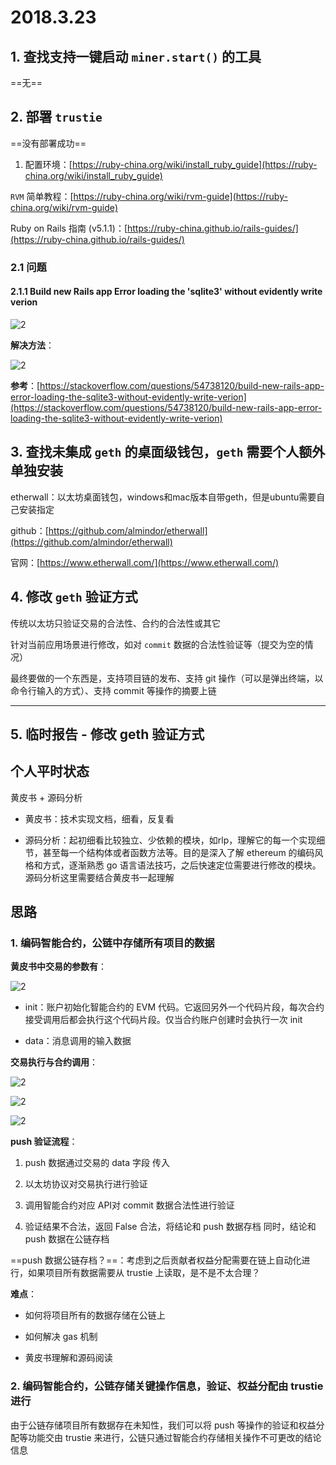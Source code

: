 # 2018.3.23

## 1. 查找支持一键启动 `miner.start()` 的工具

==无==

## 2. 部署 `trustie`

==没有部署成功==

1. 配置环境：[https://ruby-china.org/wiki/install_ruby_guide](https://ruby-china.org/wiki/install_ruby_guide)

`RVM` 简单教程：[https://ruby-china.org/wiki/rvm-guide](https://ruby-china.org/wiki/rvm-guide)

Ruby on Rails 指南 (v5.1.1)：[https://ruby-china.github.io/rails-guides/](https://ruby-china.github.io/rails-guides/)

### 2.1 问题

#### 2.1.1 Build new Rails app Error loading the 'sqlite3' without evidently write verion

![2](http://ww1.sinaimg.cn/large/006alGmrgy1g0wv3ja8ijj30ku095jsk.jpg)

**解决方法**：

![2](http://ww1.sinaimg.cn/large/006alGmrgy1g0wv45nswmj30f005oq2z.jpg)

**参考**：[https://stackoverflow.com/questions/54738120/build-new-rails-app-error-loading-the-sqlite3-without-evidently-write-verion](https://stackoverflow.com/questions/54738120/build-new-rails-app-error-loading-the-sqlite3-without-evidently-write-verion)

## 3. 查找未集成 `geth` 的桌面级钱包，`geth` 需要个人额外单独安装

etherwall：以太坊桌面钱包，windows和mac版本自带geth，但是ubuntu需要自己安装指定

github：[https://github.com/almindor/etherwall](https://github.com/almindor/etherwall)

官网：[https://www.etherwall.com/](https://www.etherwall.com/)

## 4. 修改 `geth` 验证方式

传统以太坊只验证交易的合法性、合约的合法性或其它

针对当前应用场景进行修改，如对 `commit` 数据的合法性验证等（提交为空的情况）

最终要做的一个东西是，支持项目链的发布、支持 git 操作（可以是弹出终端，以命令行输入的方式）、支持 commit 等操作的摘要上链

---

## 5. 临时报告 - 修改 geth 验证方式

## 个人平时状态

黄皮书 + 源码分析

- 黄皮书：技术实现文档，细看，反复看

- 源码分析：起初细看比较独立、少依赖的模块，如rlp，理解它的每一个实现细节，甚至每一个结构体或者函数方法等。目的是深入了解 ethereum 的编码风格和方式，逐渐熟悉 go 语言语法技巧，之后快速定位需要进行修改的模块。
    源码分析这里需要结合黄皮书一起理解

## 思路

### 1. 编码智能合约，公链中存储所有项目的数据

**黄皮书中交易的参数有**：

![2](http://ww1.sinaimg.cn/large/006alGmrgy1g1boxh3xhdj30bh06tgmk.jpg)

- init：账户初始化智能合约的 EVM 代码。它返回另外一个代码片段，每次合约接受调用后都会执行这个代码片段。仅当合约账户创建时会执行一次 init

- data：消息调用的输入数据

**交易执行与合约调用**：

![2](http://ww1.sinaimg.cn/large/006alGmrgy1g1brlh1gfpj30ih079myh.jpg)

![2](http://ww1.sinaimg.cn/large/006alGmrgy1g1cf4o1yoqj30v308uac7.jpg)

![2](http://ww1.sinaimg.cn/large/006alGmrgy1g1bslyny12j30ob049ab1.jpg)

**push 验证流程**：

1. push 数据通过交易的 data 字段 传入

2. 以太坊协议对交易执行进行验证

3. 调用智能合约对应 API对 commit 数据合法性进行验证

4. 验证结果不合法，返回 False
    合法，将结论和 push 数据存档
    同时，结论和 push 数据在公链存档

==push 数据公链存档？==：考虑到之后贡献者权益分配需要在链上自动化进行，如果项目所有数据需要从 trustie 上读取，是不是不太合理？

**难点**：

- 如何将项目所有的数据存储在公链上

- 如何解决 gas 机制

- 黄皮书理解和源码阅读

### 2. 编码智能合约，公链存储关键操作信息，验证、权益分配由 trustie 进行

由于公链存储项目所有数据存在未知性，我们可以将 push 等操作的验证和权益分配等功能交由 trustie 来进行，公链只通过智能合约存储相关操作不可更改的结论信息
